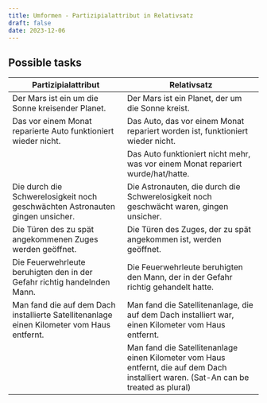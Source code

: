```yaml
---
title: Umformen - Partizipialattribut in Relativsatz
draft: false
date: 2023-12-06
---
```


## Possible tasks

| Partizipialattribut                                                 | Relativsatz                                              |
|-----------------------------------------------------------------|--------------------------------------------------------|
| Der Mars ist ein um die Sonne kreisender Planet.   | Der Mars ist ein Planet, der um die Sonne kreist.        |
| Das vor einem Monat reparierte Auto funktioniert wieder nicht.  | Das Auto, das vor einem Monat repariert worden ist, funktioniert wieder nicht.  |
||Das Auto funktioniert nicht mehr, was vor einem Monat repariert wurde/hat/hatte.   |
| Die durch die Schwerelosigkeit noch geschwächten Astronauten gingen unsicher.  | Die Astronauten, die durch die Schwerelosigkeit noch geschwächt waren, gingen unsicher.  |
| Die Türen des zu spät angekommenen Zuges werden geöffnet.      | Die Türen des Zuges, der zu spät angekommen ist, werden geöffnet.  |
| Die Feuerwehrleute beruhigten den in der Gefahr richtig handelnden Mann.  | Die Feuerwehrleute beruhigten den Mann, der in der Gefahr richtig gehandelt hatte.  |
| Man fand die auf dem Dach installierte Satellitenanlage einen Kilometer vom Haus entfernt.  | Man fand die Satellitenanlage, die auf dem Dach installiert war, einen Kilometer vom Haus entfernt.  |
||Man fand die Satellitenanlage einen Kilometer vom Haus entfernt, die auf dem Dach installiert waren. (Sat-An can be treated as plural)|






